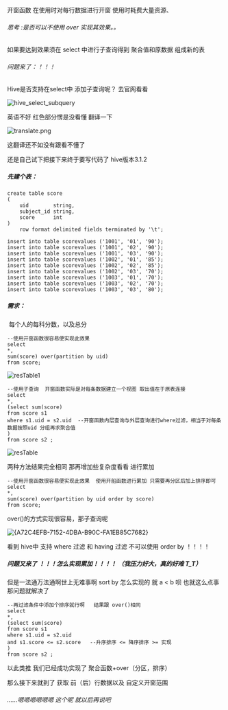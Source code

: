开窗函数 在使用时对每行数据进行开窗 使用时耗费大量资源、

###### 思考   :是否可以不使用 over 实现其效果。。

如果要达到效果须在 select 中进行子查询得到 聚合值和原数据 组成新的表

###### 问题来了：！！！

Hive是否支持在select中 添加子查询呢？ 去官网看看

![hive_select_subquery](file://D:/Users/lidin/Documents/SomeThing/image/hive_select_subquery.png?lastModify=1597497010)

英语不好 红色部分愣是没看懂 翻译一下

![translate.png](file://D:/Users/lidin/Documents/SomeThing/image/translate.png?lastModify=1597497010)

这翻译还不如没有跟看不懂了  

还是自己试下把接下来终于要写代码了   hive版本3.1.2

##### 先建个表：

```
create table score
(
    uid        string,
    subject_id string,
    score      int
)
    row format delimited fields terminated by '\t';

insert into table scorevalues ('1001', '01', '90');
insert into table scorevalues ('1001', '02', '90');
insert into table scorevalues ('1001', '03', '90');
insert into table scorevalues ('1002', '01', '85');
insert into table scorevalues ('1002', '02', '85');
insert into table scorevalues ('1002', '03', '70');
insert into table scorevalues ('1003', '01', '70');
insert into table scorevalues ('1003', '02', '70');
insert into table scorevalues ('1003', '03', '80');
```

##### 需求：

​      每个人的每科分数，以及总分

```
--使用开窗函数很容易便实现此效果
select
*,
sum(score) over(partition by uid)
from score;
```

![resTable1](file://D:/Users/lidin/Documents/SomeThing/image/resTable1.png?lastModify=1597497010)

```
--使用子查询  开窗函数实际是对每条数据建立一个视图 取出值在于原表连接
select
*,
(select sum(score)
from score s1
where s1.uid = s2.uid  --开窗函数内层查询与外层查询进行where过滤，相当于对每条数据按照uid 分组再求聚合值
)
from score s2 ;

```

![resTable](file://D:/Users/lidin/Documents/SomeThing/image/resTable.png?lastModify=1597497010)



两种方法结果完全相同 那再增加些复杂度看看  进行累加  

```
--使用开窗函数很容易便实现此效果  使用开船函数进行累加 只需要再分区后加上排序即可
select
*,
sum(score) over(partition by uid order by score)
from score;
```

over()的方式实现很容易，那子查询呢

![{A72C4EFB-7152-4DBA-B90C-FA1EB85C7682}](file://D:/Users/lidin/Documents/SomeThing/image/%7BA72C4EFB-7152-4DBA-B90C-FA1EB85C7682%7D.png?lastModify=1597497010)

看到 hive中 支持 where 过滤 和 having 过滤  不可以使用 order by ！！！！

##### 问题又来了 ！！！怎么实现累加！！！！ （我压力好大，真的好难 T_T）

但是一法通万法通啊世上无难事啊  sort by 怎么实现的  就 a < b 呗 也就这么点事 那问题就解决了



```
--再过滤条件中添加个排序就行啊   结果跟 over()相同
select
*,
(select sum(score)
from score s1
where s1.uid = s2.uid
and s1.score <= s2.score   --升序排序 <= 降序排序 >= 实现
)
from score s2 ;
```



以此类推 我们已经成功实现了 聚合函数+over（分区，排序）  

那么接下来就到了 获取 前（后）行数据以及 自定义开窗范围 

###### ……嗯嗯嗯嗯嗯嗯 这个呢  就以后再说吧  